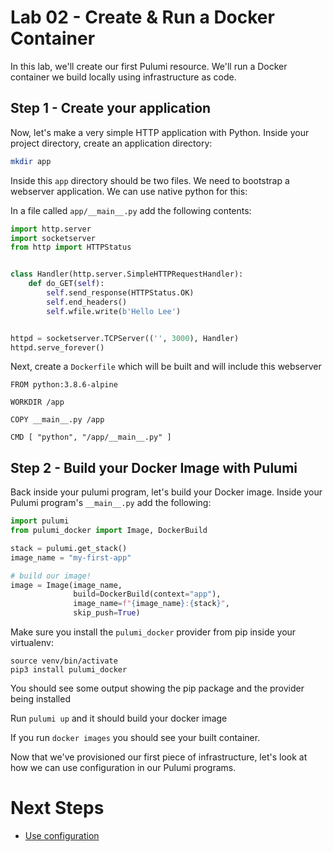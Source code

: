 # Lab 02 - Create & Run a Docker Container

In this lab, we'll create our first Pulumi resource. We'll run a Docker container we build locally using infrastructure as code.

## Step 1 - Create your application

Now, let's make a very simple HTTP application with Python. Inside your project directory, create an application directory:

```bash
mkdir app
```

Inside this `app` directory should be two files. We need to bootstrap a webserver application. We can use native python for this:

In a file called `app/__main__.py` add the following contents:

```python
import http.server
import socketserver
from http import HTTPStatus


class Handler(http.server.SimpleHTTPRequestHandler):
    def do_GET(self):
        self.send_response(HTTPStatus.OK)
        self.end_headers()
        self.wfile.write(b'Hello Lee')


httpd = socketserver.TCPServer(('', 3000), Handler)
httpd.serve_forever()
```

Next, create a `Dockerfile` which will be built and will include this webserver

```
FROM python:3.8.6-alpine

WORKDIR /app

COPY __main__.py /app

CMD [ "python", "/app/__main__.py" ]
```

## Step 2 - Build your Docker Image with Pulumi

Back inside your pulumi program, let's build your Docker image. Inside your Pulumi program's `__main__.py` add the following:


```python
import pulumi
from pulumi_docker import Image, DockerBuild

stack = pulumi.get_stack()
image_name = "my-first-app"

# build our image!
image = Image(image_name,
              build=DockerBuild(context="app"),
              image_name=f"{image_name}:{stack}",
              skip_push=True)
```

Make sure you install the `pulumi_docker` provider from pip inside your virtualenv:

```
source venv/bin/activate
pip3 install pulumi_docker
```

You should see some output showing the pip package and the provider being installed

Run `pulumi up` and it should build your docker image

If you run `docker images` you should see your built container.

Now that we've provisioned our first piece of infrastructure, let's look at how we can use configuration in our Pulumi programs.

# Next Steps

* [Use configuration](../lab-03/README.md)
